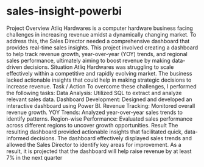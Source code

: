 # sales-insight-powerbi
Project Overview
Atliq Hardwares is a computer hardware business facing challenges in increasing revenue amidst a dynamically changing market. To address this, the Sales Director needed a comprehensive dashboard that provides real-time sales insights. This project involved creating a dashboard to help track revenue growth, year-over-year (YOY) trends, and regional sales performance, ultimately aiming to boost revenue by making data-driven decisions.
Situation
Atliq Hardwares was struggling to scale effectively within a competitive and rapidly evolving market. The business lacked actionable insights that could help in making strategic decisions to increase revenue.
Task / Action
To overcome these challenges, I performed the following tasks:
Data Analysis: Utilized SQL to extract and analyze relevant sales data.
Dashboard Development: Designed and developed an interactive dashboard using Power BI.
Revenue Tracking: Monitored overall revenue growth.
YOY Trends: Analyzed year-over-year sales trends to identify patterns.
Region-wise Performance: Evaluated sales performance across different regions to uncover growth opportunities.
Result
The resulting dashboard provided actionable insights that facilitated quick, data-informed decisions. The dashboard effectively displayed sales trends and allowed the Sales Director to identify key areas for improvement. As a result, it is projected that the dashboard will help raise revenue by at least 7% in the next quarter
